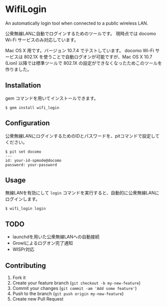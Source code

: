 # WifiLogin

An automatically login tool when connected to a public wireless LAN.

公衆無線LANに自動でログインするためのツールです。
現時点では docomo Wi-Fi サービスのみ対応しています。

Mac OS X 用です。バージョン 10.7.4 でテストしています。
docomo Wi-Fi サービスは 802.1X を使うことで自動ログオンが可能ですが、Mac OS X 10.7 (Lion) 以降では標準ツールで 802.1X の設定ができなくなったためこのツールを作りました。


## Installation

gem コマンドを用いてインストールできます。

    $ gem install wifi_login

## Configuration

公衆無線LANにログインするためのIDとパスワードを、pitコマンドで設定してください。

```
$ pit set docomo
---
id: your-id-spmode@docomo
password: your-password
```

## Usage

無線LANを有効にして `login` コマンドを実行すると、自動的に公衆無線LANにログインします。

    $ wifi_login login

## TODO

 * launchdを用いた公衆無線LANへの自動接続
 * Growlによるログオン完了通知
 * WISPr対応

## Contributing

1. Fork it
2. Create your feature branch (`git checkout -b my-new-feature`)
3. Commit your changes (`git commit -am 'Add some feature'`)
4. Push to the branch (`git push origin my-new-feature`)
5. Create new Pull Request
